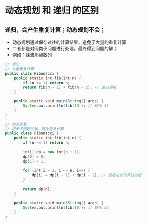 # 动态规划 和 递归 的区别
`递归，会产生重复计算；动态规划不会；`
- 
- 动态规划通过保存过往的计算结果，避免了大量的重复计算
- 二者都是对同类子问题进行处理，最终得到问题的解；
- 例如：斐波那契数列
```java
// 递归
// 大量重复计算
public class Fibonacci {
    public static int fib(int n) {
        if (n <= 1) return n;
        return fib(n - 1) + fib(n - 2); // 递归调用
    }

    public static void main(String[] args) {
        System.out.println(fib(10)); // 输出 55
    }
}
```

```java
// 动态规划
// 记录子问题的解，避免重复计算
public class Fibonacci {
    public static int fib(int n) {
        if (n <= 1) return n;
        
        int[] dp = new int[n + 1];
        dp[0] = 0;
        dp[1] = 1;
        
        for (int i = 2; i <= n; i++) {
            dp[i] = dp[i - 1] + dp[i - 2]; // 使用之前计算过的值
        }
        
        return dp[n];
    }

    public static void main(String[] args) {
        System.out.println(fib(10)); // 输出 55
    }
}
```
